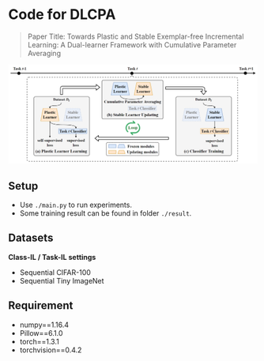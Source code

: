 # Code for DLCPA


> Paper Title: Towards Plastic and Stable Exemplar-free Incremental Learning: A Dual-learner Framework with Cumulative Parameter Averaging

![image-20230819095744867](img/Readme/image-20230819095744867.png)


## Setup

-   Use `./main.py` to run experiments.
-   Some training result can be found in folder `./result`.

## Datasets

**Class-IL / Task-IL settings**

-   Sequential CIFAR-100
-   Sequential Tiny ImageNet

## Requirement

+ numpy==1.16.4
+ Pillow==6.1.0
+ torch==1.3.1
+ torchvision==0.4.2

